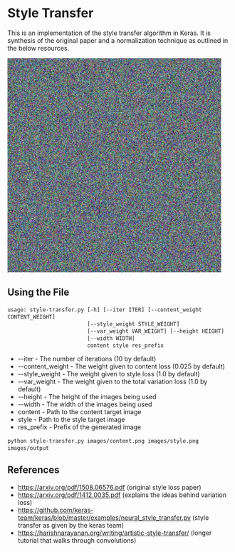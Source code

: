 # Style Transfer 

This is an implementation of the style transfer algorithm in Keras. It is synthesis of the original paper and a 
normalization technique as outlined in the below resources.

![Example city generation](styletransfer.gif "City generated by this script")

## Using the File
```
usage: style-transfer.py [-h] [--iter ITER] [--content_weight CONTENT_WEIGHT]
                         [--style_weight STYLE_WEIGHT]
                         [--var_weight VAR_WEIGHT] [--height HEIGHT]
                         [--width WIDTH]
                         content style res_prefix
 ```

- --iter - The number of iterations (10 by default)
- --content_weight - The weight given to content loss (0.025 by default)
- --style_weight - The weight given to style loss (1.0 by default)
- --var_weight - The weight given to the total variation loss (1.0 by default)
- --height - The height of the images being used
- --width - The width of the images being used
- content - Path to the content target image
- style - Path to the style target image
- res_prefix - Prefix of the generated image

```buildoutcfg
python style-transfer.py images/content.png images/style.png images/output
```

## References

 - https://arxiv.org/pdf/1508.06576.pdf (original style loss paper)
 - https://arxiv.org/pdf/1412.0035.pdf (explains the ideas behind variation loss)
 - https://github.com/keras-team/keras/blob/master/examples/neural_style_transfer.py (style transfer as given by the keras team)
 - https://harishnarayanan.org/writing/artistic-style-transfer/ (longer tutorial that walks through convolutions)